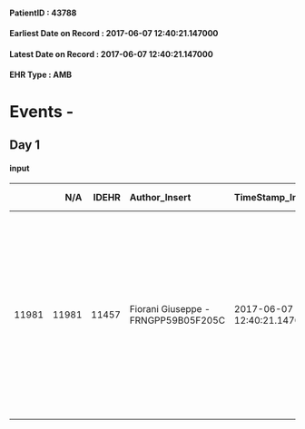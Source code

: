 
#### PatientID : 43788
#### Earliest Date on Record : 2017-06-07 12:40:21.147000
#### Latest Date on Record : 2017-06-07 12:40:21.147000
#### EHR Type : AMB

# Events - 

## Day 1

#### input
|       |    N/A |   IDEHR | Author_Insert                       | TimeStamp_Insert           | EHRType   |   PatientID |   IDDigitalSignDocument | persone_vicine   |   Unnamed: 0_x.1 |   IDANAMNESI_SOCIALE | Patient   | FamigliaAltro   | Paziente_T   | FamigliaAltro_T   |   Non_Rilevabile_x.1 | Note_Non_Rilevabile_x.1   | opt_Problemi   | Note_I                                                                                                                                                                                                                                         | ds_note_timori                                                                                                                                                                                                                     | chk_contr_sintomi   | opt_paziente_a   | opt_famiglia_a   | opt_adeguatezza   | opt_paziente_solo   | ds_note_con                                                                                                                                                                                            | opt_presente_assente   | Presenza_minori   | Caregiver_principale   | opt_capacita     | opt_necessario   | opt_presente   | opt_risorse_ec   | opt_paziente_psi   | opt_Ins_vol   | opt_paziente_ad   | opt_caregiver_ad   | opt_esenzione   | opt_inv_civile   |   invalidita_perc | ds_codice_es   | Needs     | Domestic partnership   | Fragility                    | opt_disponibilita_f   | opt_indennita_acc   | opt_legge   | opt_famiglia_psi   | opt_disponibilit_paz   |
|------:|-------:|--------:|:------------------------------------|:---------------------------|:----------|------------:|------------------------:|:-----------------|-----------------:|---------------------:|:----------|:----------------|:-------------|:------------------|---------------------:|:--------------------------|:---------------|:-----------------------------------------------------------------------------------------------------------------------------------------------------------------------------------------------------------------------------------------------|:-----------------------------------------------------------------------------------------------------------------------------------------------------------------------------------------------------------------------------------|:--------------------|:-----------------|:-----------------|:------------------|:--------------------|:-------------------------------------------------------------------------------------------------------------------------------------------------------------------------------------------------------|:-----------------------|:------------------|:-----------------------|:-----------------|:-----------------|:---------------|:-----------------|:-------------------|:--------------|:------------------|:-------------------|:----------------|:-----------------|------------------:|:---------------|:----------|:-----------------------|:-----------------------------|:----------------------|:--------------------|:------------|:-------------------|:-----------------------|
| 11981 |  11981 |   11457 | Fiorani Giuseppe - FRNGPP59B05F205C | 2017-06-07 12:40:21.147000 | AMB       |       43788 |                  775182 | N/A              |             6327 |                 3987 | Si#1      | Si#1            | Parziale#2   | Si#1              |                    0 | NR                        | No#0           | Il pz √® informato della diagnosi ,della progressione e della sospensione dei trattamenti sistemici attivi. E' molto depresso . La moglie ed il figlio,venuti al colloquio,hanno capito che per il loro congiunto non c'√® pi√π nulla da fare. | La moglie al momento √® orientata ad attivare l'assistenza domiciliare,riservandosi di ricorrere all'hospice,per la gestione della fase finale della malattia,in quanto ha verbalizzato che preferisce ricordare il marito da vivo | controllo sintomi#0 | Indefinite#2     | Congruenti#1     | Si#1              | No#0                | Vive con la moglie Anna Maria di aa 75,la quale √® in buone condizioni di salute. Due figli fuori casa: Giulio di aa 50,abitante a Sesto San Giovanni e Sabrina di aa 44,residente a Cinisello Balsamo | Presente#1             | No#0              | la moglie Anna Maria   | Incrementabile#1 | No#0             | No#0           | Adeguate#1       | No#0               | No#0          | Totale#2          | Totale#2           | Si#1            | Si#1             |               100 | 048 +IC13      | Clinici#0 | Coniuge/Convivente#0   | sovraccarico assistenziale#4 | No#0                  | No#0                | No#0        | No#0               | No#0                   |


